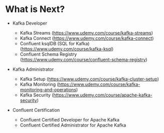 # What is Next?

- Kafka Developer
  - Kafka Streams (https://www.udemy.com/course/kafka-streams)
  - Kafka Connect (https://www.udemy.com/course/kafka-connect)
  - Confluent ksqlDB (SQL for Kafka) (https://www.udemy.com/course/kafka-ksql)
  - Confluent Schema Registry (https://www.udemy.com/course/confluent-schema-registry)

- Kafka Administrator
  - Kafka Setup (https://www.udemy.com/course/kafka-cluster-setup)
  - Kafka Monitoring (https://www.udemy.com/course/kafka-monitoring-and-operations)
  - Kafka Security (https://www.udemy.com/course/apache-kafka-security)

- Confluent Certification
  - Confluent Certified Developer for Apache Kafka
  - Confluent Certified Administrator for Apache Kafka